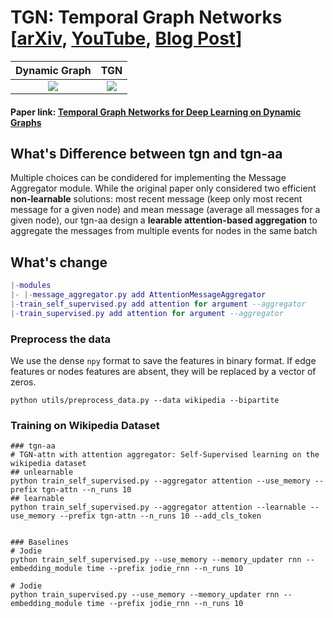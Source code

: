 # TGN: Temporal Graph Networks [[arXiv](https://arxiv.org/abs/2006.10637), [YouTube](https://www.youtube.com/watch?v=W1GvX2ZcUmY), [Blog Post](https://towardsdatascience.com/temporal-graph-networks-ab8f327f2efe)] 

Dynamic Graph             |  TGN	
:-------------------------:|:-------------------------:	
![](figures/dynamic_graph.png)  |  ![](figures/tgn.png)	

#### Paper link: [Temporal Graph Networks for Deep Learning on Dynamic Graphs](https://arxiv.org/abs/2006.10637)


## What's Difference between tgn and tgn-aa
Multiple choices can be condidered for implementing the Message Aggregator module. While the original paper only considered two efficient __non-learnable__ solutions: most recent message (keep only most recent message for a given node) and mean message (average all messages for a given node), our tgn-aa design a __learable attention-based aggregation__ to aggregate the messages from multiple events for nodes in the same batch


## What's change
```lua
|-modules
|- |-message_aggregator.py add AttentionMessageAggregator
|-train_self_supervised.py add attention for argument --aggregator
|-train_supervised.py add attention for argument --aggregator
```

### Preprocess the data
We use the dense `npy` format to save the features in binary format. If edge features or nodes 
features are absent, they will be replaced by a vector of zeros. 
```{bash}
python utils/preprocess_data.py --data wikipedia --bipartite
```

### Training on Wikipedia Dataset
```{bash}
### tgn-aa
# TGN-attn with attention aggregator: Self-Supervised learning on the wikipedia dataset
## unlearnable
python train_self_supervised.py --aggregator attention --use_memory --prefix tgn-attn --n_runs 10
## learnable
python train_self_supervised.py --aggregator attention --learnable --use_memory --prefix tgn-attn --n_runs 10 --add_cls_token


### Baselines
# Jodie
python train_self_supervised.py --use_memory --memory_updater rnn --embedding_module time --prefix jodie_rnn --n_runs 10

# Jodie
python train_supervised.py --use_memory --memory_updater rnn --embedding_module time --prefix jodie_rnn --n_runs 10
```



